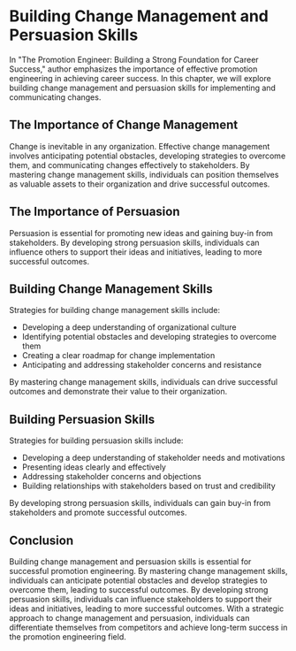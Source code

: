 Building Change Management and Persuasion Skills
===================================================================================================

In "The Promotion Engineer: Building a Strong Foundation for Career Success," author emphasizes the importance of effective promotion engineering in achieving career success. In this chapter, we will explore building change management and persuasion skills for implementing and communicating changes.

The Importance of Change Management
-----------------------------------

Change is inevitable in any organization. Effective change management involves anticipating potential obstacles, developing strategies to overcome them, and communicating changes effectively to stakeholders. By mastering change management skills, individuals can position themselves as valuable assets to their organization and drive successful outcomes.

The Importance of Persuasion
----------------------------

Persuasion is essential for promoting new ideas and gaining buy-in from stakeholders. By developing strong persuasion skills, individuals can influence others to support their ideas and initiatives, leading to more successful outcomes.

Building Change Management Skills
---------------------------------

Strategies for building change management skills include:

* Developing a deep understanding of organizational culture
* Identifying potential obstacles and developing strategies to overcome them
* Creating a clear roadmap for change implementation
* Anticipating and addressing stakeholder concerns and resistance

By mastering change management skills, individuals can drive successful outcomes and demonstrate their value to their organization.

Building Persuasion Skills
--------------------------

Strategies for building persuasion skills include:

* Developing a deep understanding of stakeholder needs and motivations
* Presenting ideas clearly and effectively
* Addressing stakeholder concerns and objections
* Building relationships with stakeholders based on trust and credibility

By developing strong persuasion skills, individuals can gain buy-in from stakeholders and promote successful outcomes.

Conclusion
----------

Building change management and persuasion skills is essential for successful promotion engineering. By mastering change management skills, individuals can anticipate potential obstacles and develop strategies to overcome them, leading to successful outcomes. By developing strong persuasion skills, individuals can influence stakeholders to support their ideas and initiatives, leading to more successful outcomes. With a strategic approach to change management and persuasion, individuals can differentiate themselves from competitors and achieve long-term success in the promotion engineering field.
